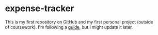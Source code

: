 # expense-tracker
This is my first repository on GitHub and my first personal project (outside of coursework). I'm following a [guide](https://roadmap.sh/projects/expense-tracker), but I might update it later.

